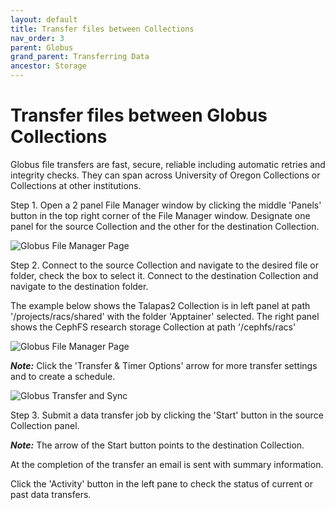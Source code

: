 ```yaml
---
layout: default
title: Transfer files between Collections
nav_order: 3
parent: Globus
grand_parent: Transferring Data
ancestor: Storage
---
```


# Transfer files between Globus Collections

Globus file transfers are fast, secure, reliable including automatic retries and integrity checks. They can span across University of Oregon Collections or Collections at other institutions.

Step 1.  Open a 2 panel File Manager window by clicking the middle 'Panels' button in the top right corner of the File Manager window.
Designate one panel for the source Collection and the other for the destination Collection.

![Globus File Manager Page](../../../../../assets/images/globus_filemanager_2_panels.png)

Step 2. Connect to the source Collection and navigate to the desired file or folder, check the box to select it. Connect to the destination Collection and navigate to the destination folder.

The example below shows the Talapas2 Collection is in left panel at path '/projects/racs/shared' with the folder 'Apptainer' selected. The right panel shows the CephFS research storage Collection at path '/cephfs/racs'

![Globus File Manager Page](../../../../../assets/images/globus_filemanager_transfer.png)

**_Note:_** Click the 'Transfer & Timer Options' arrow for more transfer settings and to create a schedule.

![Globus Transfer and Sync](../../../../../assets/images/globus_filemanager_transfertimer_options.png)

Step 3. Submit a data transfer job by clicking the 'Start' button in the source Collection panel.

**_Note:_** The arrow of the Start button points to the destination Collection.

At the completion of the transfer an email is sent with summary information.

Click the 'Activity' button in the left pane to check the status of current or past data transfers.
